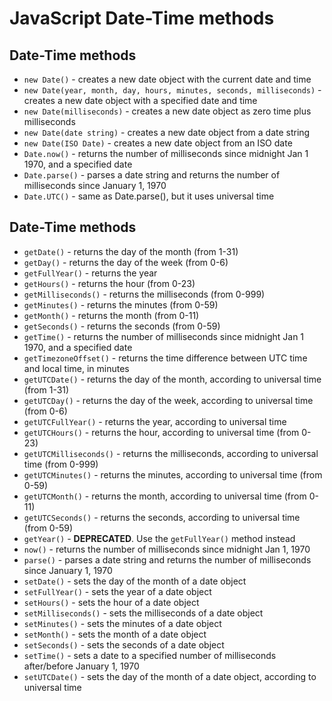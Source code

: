# JavaScript Date-Time methods

## Date-Time methods

- `new Date()` - creates a new date object with the current date and time
- `new Date(year, month, day, hours, minutes, seconds, milliseconds)` - creates a new date object with a specified date and time
- `new Date(milliseconds)` - creates a new date object as zero time plus milliseconds
- `new Date(date string)` - creates a new date object from a date string
- `new Date(ISO Date)` - creates a new date object from an ISO date
- `Date.now()` - returns the number of milliseconds since midnight Jan 1 1970, and a specified date
- `Date.parse()` - parses a date string and returns the number of milliseconds since January 1, 1970
- `Date.UTC()` - same as Date.parse(), but it uses universal time

## Date-Time methods

- `getDate()` - returns the day of the month (from 1-31)
- `getDay()` - returns the day of the week (from 0-6)
- `getFullYear()` - returns the year
- `getHours()` - returns the hour (from 0-23)
- `getMilliseconds()` - returns the milliseconds (from 0-999)
- `getMinutes()` - returns the minutes (from 0-59)
- `getMonth()` - returns the month (from 0-11)
- `getSeconds()` - returns the seconds (from 0-59)
- `getTime()` - returns the number of milliseconds since midnight Jan 1 1970, and a specified date
- `getTimezoneOffset()` - returns the time difference between UTC time and local time, in minutes
- `getUTCDate()` - returns the day of the month, according to universal time (from 1-31)
- `getUTCDay()` - returns the day of the week, according to universal time (from 0-6)
- `getUTCFullYear()` - returns the year, according to universal time
- `getUTCHours()` - returns the hour, according to universal time (from 0-23)
- `getUTCMilliseconds()` - returns the milliseconds, according to universal time (from 0-999)
- `getUTCMinutes()` - returns the minutes, according to universal time (from 0-59)
- `getUTCMonth()` - returns the month, according to universal time (from 0-11)
- `getUTCSeconds()` - returns the seconds, according to universal time (from 0-59)
- `getYear()` - **DEPRECATED**. Use the `getFullYear()` method instead
- `now()` - returns the number of milliseconds since midnight Jan 1, 1970
- `parse()` - parses a date string and returns the number of milliseconds since January 1, 1970
- `setDate()` - sets the day of the month of a date object
- `setFullYear()` - sets the year of a date object
- `setHours()` - sets the hour of a date object
- `setMilliseconds()` - sets the milliseconds of a date object
- `setMinutes()` - sets the minutes of a date object
- `setMonth()` - sets the month of a date object
- `setSeconds()` - sets the seconds of a date object
- `setTime()` - sets a date to a specified number of milliseconds after/before January 1, 1970
- `setUTCDate()` - sets the day of the month of a date object, according to universal time
